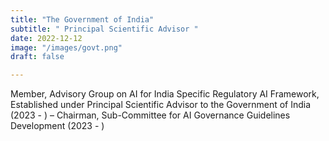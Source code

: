 ```yaml
---
title: "The Government of India"
subtitle: " Principal Scientific Advisor "
date: 2022-12-12
image: "/images/govt.png"
draft: false

---
```


Member, Advisory Group on AI for India Specific Regulatory AI Framework, Established under Principal Scientific Advisor to the Government of India (2023 - ) – Chairman, Sub-Committee for AI Governance Guidelines Development (2023 - )

